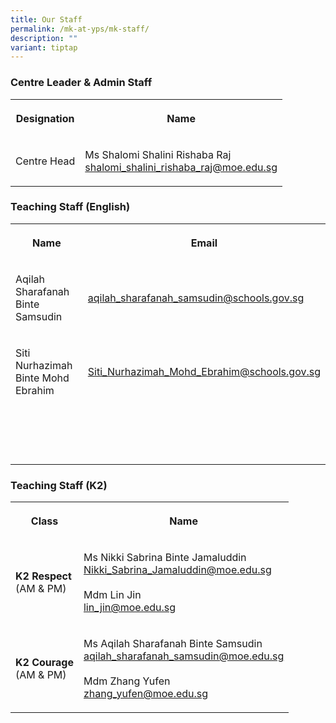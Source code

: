 ```yaml
---
title: Our Staff
permalink: /mk-at-yps/mk-staff/
description: ""
variant: tiptap
---
```

<h3><strong>Centre Leader &amp; Admin Staff</strong></h3>
<table style="minWidth: 50px">
<colgroup>
<col>
<col>
</colgroup>
<tbody>
<tr>
<th rowspan="1" colspan="1">
<p>Designation</p>
</th>
<th rowspan="1" colspan="1">
<p>Name</p>
</th>
</tr>
<tr>
<td rowspan="1" colspan="1">
<p>Centre Head</p>
</td>
<td rowspan="1" colspan="1">
<p>Ms Shalomi Shalini Rishaba Raj
<br><a href="mailto:shalomi_shalini_rishaba_raj@moe.edu.sg" rel="noopener noreferrer nofollow" target="_blank">shalomi_shalini_rishaba_raj@moe.edu.sg</a>
</p>
</td>
</tr>
</tbody>
</table>
<h3><strong>Teaching Staff (English)</strong></h3>
<table style="minWidth: 50px">
<colgroup>
<col>
<col>
</colgroup>
<tbody>
<tr>
<th rowspan="1" colspan="1">
<p>Name</p>
</th>
<th rowspan="1" colspan="1">
<p>Email</p>
</th>
</tr>
<tr>
<td rowspan="1" colspan="1">
<p>Aqilah Sharafanah Binte Samsudin</p>
</td>
<td rowspan="1" colspan="1">
<p><a href="mailto:aqilah_sharafanah_samsudin@schools.gov.sg" rel="noopener noreferrer nofollow" target="_blank">aqilah_sharafanah_samsudin@schools.gov.sg</a>
</p>
</td>
</tr>
<tr>
<td rowspan="1" colspan="1">
<p>Siti Nurhazimah Binte Mohd Ebrahim</p>
</td>
<td rowspan="1" colspan="1">
<p><a href="mailto:Siti_Nurhazimah_Mohd_Ebrahim@schools.gov.sg" rel="noopener noreferrer nofollow" target="_blank">Siti_Nurhazimah_Mohd_Ebrahim@schools.gov.sg</a>
</p>
</td>
</tr>
<tr>
<td rowspan="1" colspan="1">
<p></p>
</td>
<td rowspan="1" colspan="1">
<p></p>
</td>
</tr>
<tr>
<td rowspan="1" colspan="1">
<p></p>
</td>
<td rowspan="1" colspan="1">
<p></p>
</td>
</tr>
<tr>
<td rowspan="1" colspan="1">
<p></p>
</td>
<td rowspan="1" colspan="1">
<p></p>
</td>
</tr>
<tr>
<td rowspan="1" colspan="1">
<p></p>
</td>
<td rowspan="1" colspan="1">
<p></p>
</td>
</tr>
</tbody>
</table>
<h3><strong>Teaching Staff (K2)</strong></h3>
<table style="minWidth: 50px">
<colgroup>
<col>
<col>
</colgroup>
<tbody>
<tr>
<th rowspan="1" colspan="1">
<p>Class</p>
</th>
<th rowspan="1" colspan="1">
<p>Name</p>
</th>
</tr>
<tr>
<td rowspan="1" colspan="1">
<p><strong>K2 Respect</strong>
<br>(AM &amp; PM)</p>
</td>
<td rowspan="1" colspan="1">
<p>Ms Nikki Sabrina Binte Jamaluddin
<br><a href="mailto:Nikki_Sabrina_Jamaluddin@moe.edu.sg" rel="noopener noreferrer nofollow" target="_blank">Nikki_Sabrina_Jamaluddin@moe.edu.sg</a>
<br>
<br>Mdm Lin Jin
<br><a href="mailto:lin_jin@moe.edu.sg" rel="noopener noreferrer nofollow" target="_blank">lin_jin@moe.edu.sg</a>
</p>
</td>
</tr>
<tr>
<td rowspan="1" colspan="1">
<p><strong>K2 Courage</strong>
<br>(AM &amp; PM)</p>
</td>
<td rowspan="1" colspan="1">
<p>Ms Aqilah Sharafanah Binte Samsudin
<br><a href="mailto:aqilah_sharafanah_samsudin@moe.edu.sg" rel="noopener noreferrer nofollow" target="_blank">aqilah_sharafanah_samsudin@moe.edu.sg</a>
<br>
<br>Mdm Zhang Yufen
<br><a href="mailto:zhang_yufen@moe.edu.sg" rel="noopener noreferrer nofollow" target="_blank">zhang_yufen@moe.edu.sg</a>
</p>
</td>
</tr>
</tbody>
</table>
<p></p>